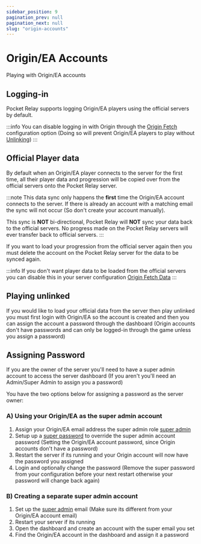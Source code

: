 ```yaml
---
sidebar_position: 9
pagination_prev: null
pagination_next: null
slug: "origin-accounts"
---
```


# Origin/EA Accounts

Playing with Origin/EA accounts

## Logging-in 


Pocket Relay supports logging Origin/EA players using the official servers by default. 

:::info
You can disable logging in with Origin through the [Origin Fetch](../server/4-configuration.md#origin-fetch) configuration option (Doing so will prevent Origin/EA players to play without [Unlinking](./3-origin-unlinking.md))
:::

## Official Player data

By default when an Origin/EA player connects to the server for the first time, all their player data and progression will be copied over from the official servers onto the Pocket Relay server.

:::note
This data sync only happens the **first** time the Origin/EA account connects to the server. If there is already an account with a matching email the sync will not occur (So don't create your account manually).

This sync is **NOT** bi-directional, Pocket Relay will **NOT** sync your data back to the official servers. No progress made on the Pocket Relay servers will ever transfer back to official servers.
:::

If you want to load your progression from the official server again then you must delete the account on the Pocket Relay server for the data to be synced again.


:::info
If you don't want player data to be loaded from the official servers you can disable this in your server configuration [Origin Fetch Data](../server/4-configuration.md#origin-fetch-data)
:::


## Playing unlinked

If you would like to load your official data from the server then play unlinked you must first login with Origin/EA so the account is created and then you can assign the account a password through the dashboard (Origin accounts don't have passwords and can only be logged-in through the game unless you assign a password)


## Assigning Password

If you are the owner of the server you'll need to have a super admin account to access the server dashboard (If you aren't you'll need an Admin/Super Admin to assign you a password)

You have the two options below for assigning a password as the server owner:

### A) Using your Origin/EA as the super admin account

1. Assign your Origin/EA email address the super admin role [super admin](../server/4-configuration.md#super-admin)
2. Setup up a [super password](../server/4-configuration.md#super-password) to override the super admin account password (Setting the Origin/EA account password, since Origin accounts don't have a password)
3. Restart the server if its running and your Origin account will now have the password you assigned
4. Login and optionally change the password (Remove the super password from your configuration before your next restart otherwise your password will change back again)

### B) Creating a separate super admin account

1. Set up the [super admin](../server/4-configuration.md#super-admin) email (Make sure its different from your Origin/EA account email)
2. Restart your server if its running 
3. Open the dashboard and create an account with the super email you set
4. Find the Origin/EA account in the dashboard and assign it a password